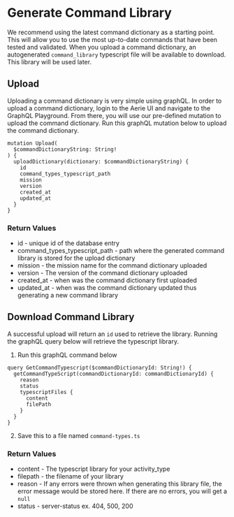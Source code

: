 # Generate Command Library
We recommend using the latest command dictionary as a starting point. This will allow you to use the most up-to-date commands that have been tested and validated. When you upload a command dictionary, an autogenerated `command_library` typescript file will be available to download. This library will be used later.

## Upload
Uploading a command dictionary is very simple using graphQL. In order to upload a command dictionary, login to the Aerie UI and navigate to the GraphQL Playground. From there, you will use our pre-defined mutation to upload the command dictionary. Run this graphQL mutation below to upload the command dictionary.

```
mutation Upload(
  $commandDictionaryString: String!
) {
  uploadDictionary(dictionary: $commandDictionaryString) {
    id
    command_types_typescript_path
    mission
    version
    created_at
    updated_at
  }
}
```

### Return Values

* id - unique id of the database entry
* command_types_typescript_path - path where the generated command library is stored for the upload dictionary
* mission - the mission name for the command dictionary uploaded
* version - The version of the command dictionary uploaded
* created_at - when was the command dictionary first uploaded
* updated_at - when was the command dictionary updated thus generating a new command library

## Download Command Library

A successful upload will return an `id` used to retrieve the library. Running the graphQL query below will retrieve the typescript library.

1. Run this graphQL command below

```
query GetCommandTypescript($commandDictionaryId: String!) {
  getCommandTypeScript(commandDictionaryId: commandDictionaryId) {
    reason
    status
    typescriptFiles {
      content
      filePath
    }
  }
}
```

2. Save this to a file named `command-types.ts`

### Return Values

* content - The typescript library for your activity_type
* filepath - the filename of your library
* reason - If any errors were thrown when generating this library file, the error message would be stored here. If there are no errors, you will get a `null`
* status - server-status ex. 404, 500, 200
